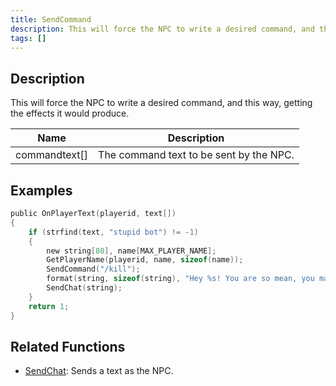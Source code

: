 ```yaml
---
title: SendCommand
description: This will force the NPC to write a desired command, and this way, getting the effects it would produce.
tags: []
---
```


<VersionWarn name='callback' version='SA-MP 0.3a' />

## Description

This will force the NPC to write a desired command, and this way, getting the effects it would produce.

| Name                 | Description                                        |
| -------------------- | -------------------------------------------------- |
| commandtext[]        | The command text to be sent by the NPC.            |

## Examples

```c
public OnPlayerText(playerid, text[])
{
    if (strfind(text, "stupid bot") != -1)
    {
        new string[80], name[MAX_PLAYER_NAME];
        GetPlayerName(playerid, name, sizeof(name));
        SendCommand("/kill");
        format(string, sizeof(string), "Hey %s! You are so mean, you make me so sad!", name);
        SendChat(string);
    }
    return 1;
}
```

## Related Functions

- [SendChat](../functions/SendChat): Sends a text as the NPC.
